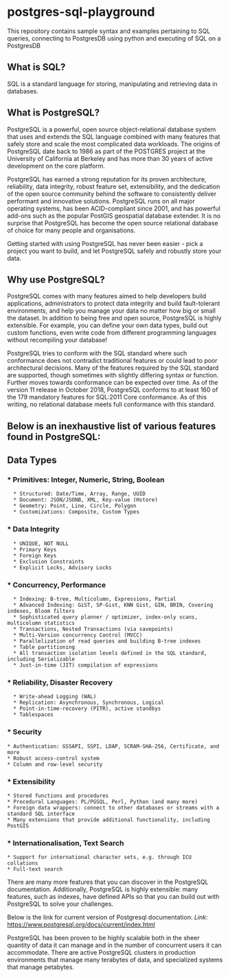 # postgres-sql-playground
This repository contains sample syntax and examples pertaining to SQL queries, connecting to PostgresDB using python and executing of SQL on a PostgresDB


## What is SQL?
SQL is a standard language for storing, manipulating and retrieving data in databases.

## What is PostgreSQL?
PostgreSQL is a powerful, open source object-relational database system that uses and extends the SQL language combined with many features that safely store and scale the most complicated data workloads. The origins of PostgreSQL date back to 1986 as part of the POSTGRES project at the University of California at Berkeley and has more than 30 years of active development on the core platform.

PostgreSQL has earned a strong reputation for its proven architecture, reliability, data integrity, robust feature set, extensibility, and the dedication of the open source community behind the software to consistently deliver performant and innovative solutions. PostgreSQL runs on all major operating systems, has been ACID-compliant since 2001, and has powerful add-ons such as the popular PostGIS geospatial database extender. It is no surprise that PostgreSQL has become the open source relational database of choice for many people and organisations.

Getting started with using PostgreSQL has never been easier - pick a project you want to build, and let PostgreSQL safely and robustly store your data.

## Why use PostgreSQL?
PostgreSQL comes with many features aimed to help developers build applications, administrators to protect data integrity and build fault-tolerant environments, and help you manage your data no matter how big or small the dataset. In addition to being free and open source, PostgreSQL is highly extensible. For example, you can define your own data types, build out custom functions, even write code from different programming languages without recompiling your database!

PostgreSQL tries to conform with the SQL standard where such conformance does not contradict traditional features or could lead to poor architectural decisions. Many of the features required by the SQL standard are supported, though sometimes with slightly differing syntax or function. Further moves towards conformance can be expected over time. As of the version 11 release in October 2018, PostgreSQL conforms to at least 160 of the 179 mandatory features for SQL:2011 Core conformance. As of this writing, no relational database meets full conformance with this standard.

## Below is an inexhaustive list of various features found in PostgreSQL:

## Data Types
### * Primitives: Integer, Numeric, String, Boolean
      * Structured: Date/Time, Array, Range, UUID
      * Document: JSON/JSONB, XML, Key-value (Hstore)
      * Geometry: Point, Line, Circle, Polygon
      * Customizations: Composite, Custom Types

### * Data Integrity
      * UNIQUE, NOT NULL
      * Primary Keys
      * Foreign Keys
      * Exclusion Constraints
      * Explicit Locks, Advisory Locks

### * Concurrency, Performance
      * Indexing: B-tree, Multicolumn, Expressions, Partial
      * Advanced Indexing: GiST, SP-Gist, KNN Gist, GIN, BRIN, Covering indexes, Bloom filters
      * Sophisticated query planner / optimizer, index-only scans, multicolumn statistics
      * Transactions, Nested Transactions (via savepoints)
      * Multi-Version concurrency Control (MVCC)
      * Parallelization of read queries and building B-tree indexes
      * Table partitioning
      * All transaction isolation levels defined in the SQL standard, including Serializable
      * Just-in-time (JIT) compilation of expressions
### * Reliability, Disaster Recovery
      * Write-ahead Logging (WAL)
      * Replication: Asynchronous, Synchronous, Logical
      * Point-in-time-recovery (PITR), active standbys
      * Tablespaces
### * Security
    * Authentication: GSSAPI, SSPI, LDAP, SCRAM-SHA-256, Certificate, and more
    * Robust access-control system
    * Column and row-level security
### * Extensibility
    * Stored functions and procedures
    * Procedural Languages: PL/PGSQL, Perl, Python (and many more)
    * Foreign data wrappers: connect to other databases or streams with a standard SQL interface
    * Many extensions that provide additional functionality, including PostGIS
### * Internationalisation, Text Search
    * Support for international character sets, e.g. through ICU collations
    * Full-text search

There are many more features that you can discover in the PostgreSQL documentation. Additionally, PostgreSQL is highly extensible: many features, such as indexes, have defined APIs so that you can build out with PostgreSQL to solve your challenges.

Below is the link for current version of Postgresql documentation:
*Link*: https://www.postgresql.org/docs/current/index.html 

PostgreSQL has been proven to be highly scalable both in the sheer quantity of data it can manage and in the number of concurrent users it can accommodate. There are active PostgreSQL clusters in production environments that manage many terabytes of data, and specialized systems that manage petabytes.

